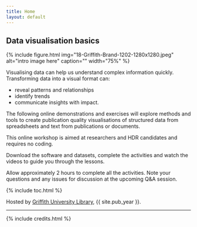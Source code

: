 ```yaml
---
title: Home
layout: default
---
```


## Data visualisation basics

{% include figure.html img="18-Griffith-Brand-1202-1280x1280.jpeg" alt="intro image here" caption="" width="75%" %}

Visualising data can help us understand complex information quickly.  Transforming data into a visual format can:

- reveal patterns and relationships
- identify trends 
- communicate insights with impact.

The following online demonstrations and exercises will explore methods and tools to create publication quality visualisations of structured data from spreadsheets and text from publications or documents.

This online workshop is aimed at researchers and HDR candidates and requires no coding.  

Download the software and datasets, complete the activities and watch the videos to guide you through the lessons.

Allow approximately 2 hours to complete all the activities. Note your questions and any issues for discussion at the upcoming Q&A session.


{% include toc.html %}

Hosted by [Griffith University Library](https://www.griffith.edu.au/library), {{ site.pub_year }}.
  
------

{% include credits.html %}
